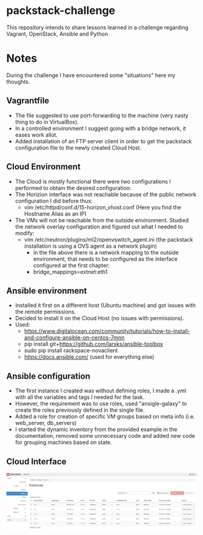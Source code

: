 # packstack-challenge
This repository intends to share lessons learned in a challenge regarding Vagrant, OpenStack, Ansible and Python

# Notes
During the challenge I have encountered some "situations" here my thoughts.

## Vagrantfile
- The file suggested to use port-forwarding to the machine (very nasty thing to do in VirtualBox).
- In a controlled environment I suggest going with a bridge network, it eases work allot.
- Added installation of an FTP server client in order to get the packstack configuration file to the newly created Cloud Host.

## Cloud Environment
- The Cloud is mostly functional there were two configurations I performed to obtain the desired configuration:
 - The Horizion interface was not reachable because of the public network configuration I did before thus:
   + vim /etc/httpd/conf.d/15-horizon_vhost.conf (Here you find the Hostname Alias as an IP)
 - The VMs will not be reachable from the outside environment. Studied the network overlay configuration and figured out what I needed to modify:
   + vim /etc/neutron/plugins/ml2/openvswitch_agent.ini (the packstack installation is using a OVS agent as a network plugin)
     + in the file above there is a network mapping to the outside environment, that needs to be configured as the interface configured at the first chapter:
     - bridge_mappings=extnet:eth1

## Ansible environment
- Installed it first on a different host (Ubuntu machine) and got issues with the remote permissions.
- Decided to install it on the Cloud Host (no issues with permissions). 
- Used:
  - https://www.digitalocean.com/community/tutorials/how-to-install-and-configure-ansible-on-centos-7mnn
  - pip install git+https://github.com/larsks/ansible-toolbox
  - sudo pip install rackspace-novaclient
  - https://docs.ansible.com/ (used for everything else)

## Ansible configuration
- The first instance I created was without defining roles, I made a .yml with all the variables and tags I needed for the task.
- However, the requirement was to use roles, used "ansigle-galaxy" to create the roles previously defined in the single file.
- Added a role for creation of specific VM groups based on meta info (i.e. web_server, db_servers)
- I started the dynamic inventory from the provided example in the documentation, removed some unnecessary code and added new code for grouping machines based on state.

## Cloud Interface
![alt text](https://github.com/Biohazardhpk/packstack-challenge/blob/master/cloud.PNG)
